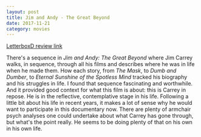 ```yaml
---
layout: post
title: Jim and Andy - The Great Beyond
date: 2017-11-21
category: movies
---
```

 
[LetterboxD review link](https://letterboxd.com/samarthbhaskar/film/jim-andy-the-great-beyond/)

There's a sequence in <em>Jim and Andy: The Great Beyond</em> where Jim Carrey walks, in sequence, through all his films and describes where he was in life when he made them. How each story, from <em>The Mask</em>, to <em>Dumb and Dumber</em>, to <em>Eternal Sunshine of the Spotless Mind</em> tracked his biography and his struggles in life. I found that sequence fascinating and worthwhile. And it provided good context for what this film is about: this is Carrey in repose. He is in the reflective, contemplative stage in his life. Following a little bit about his life in recent years, it makes a lot of sense why he would want to participate in this documentary now. There are plenty of armchair psych analyses one could undertake about what Carrey has gone through, but what's the point really. He seems to be doing plenty of that on his own in his own life.